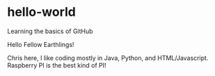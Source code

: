 # hello-world
Learning the basics of GitHub

Hello Fellow Earthlings!

Chris here, I like coding mostly in Java, Python, and HTML/Javascript.
Raspberry PI is the best kind of PI!
